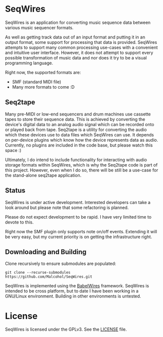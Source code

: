 # SeqWires

SeqWires is an application for converting music sequence data between various music sequencer formats.

As well as getting track data out of an input format and putting it in an output format, some support for processing that data is provided. 
SeqWires attempts to support many common processing use-cases with a convenient and intuitive user interface.
However, it does not attempt to support every possible transformation of music data and nor does it try to be a visual programming language.

Right now, the supported formats are:
* SMF (standard MIDI file)
* Many more formats to come :D 

## Seq2tape

Many pre-MIDI or low-end sequencers and drum machines use cassette tapes to store their sequence data.
This is achieved by converting the device's digital data to an analog audio signal which can be recorded onto or played back from tape.
Seq2tape is a utility for converting the audio which these devices use to data files which SeqWires can use.
It depends on per-device plugins which know how the device represents data as audio.
Currently, no plugins are included in the code base, but please watch this space :)

Ultimately, I do intend to include functionality for interacting with audio storage formats within SeqWires, which is why the Seq2tape code is part of this project.
However, even when I do so, there will be still be a use-case for the stand-alone seq2tape application.

## Status

SeqWires is under active development.
Interested developers can take a look around but please note that some refactoring is planned.

Please do not expect development to be rapid.
I have very limited time to devote to this.

Right now the SMF plugin only supports note on/off events.
Extending it will be very easy, but my current priority is on getting the infrastructure right.

## Downloading and Building

Clone recursively to ensure submodules are populated:

```
git clone --recurse-submodules https://github.com/Malcohol/SeqWires.git
```

SeqWires is implemented using the [BabelWires](https://github.com/Malcohol/BabelWires) framework. 
SeqWires is intended to be cross platform, but to date I have been working in a GNU/Linux environment. 
Building in other environments is untested.

# License

SeqWires is licensed under the GPLv3.
See the [LICENSE](LICENSE) file.
